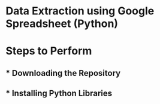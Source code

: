 # Data Extraction using Google Spreadsheet (Python)

# Steps to Perform
## * Downloading the Repository 
## * Installing Python Libraries
